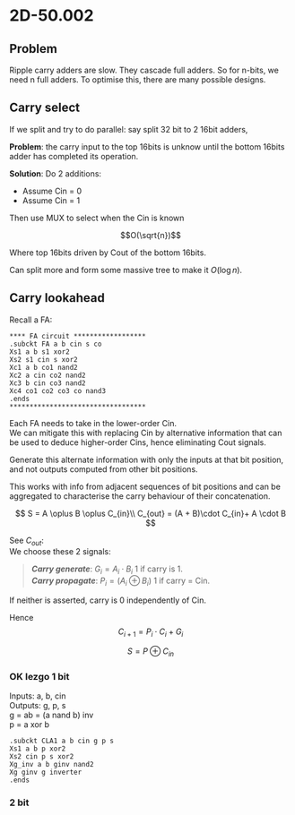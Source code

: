 # 2D-50.002

## Problem

Ripple carry adders are slow.
They cascade full adders.
So for n-bits, we need n full adders.
To optimise this, there are many possible designs.

## Carry select

If we split and try to do parallel: say split 32 bit to 2 16bit adders,

**Problem**: the carry input to the top 16bits is unknow until the bottom 16bits adder has completed its operation.

**Solution**:
Do 2 additions:

- Assume Cin = 0
- Assume Cin = 1

Then use MUX to select when the Cin is known

$$O(\sqrt{n})$$

Where top 16bits driven by Cout of the bottom 16bits.

Can split more and form some massive tree to make it $O(\log{n})$.

## Carry lookahead

Recall a FA:

```
**** FA circuit ******************
.subckt FA a b cin s co
Xs1 a b s1 xor2
Xs2 s1 cin s xor2
Xc1 a b co1 nand2
Xc2 a cin co2 nand2
Xc3 b cin co3 nand2
Xc4 co1 co2 co3 co nand3
.ends
**********************************
```

Each FA needs to take in the lower-order Cin.\
We can mitigate this with replacing Cin by alternative information that can be used to deduce higher-order Cins, hence eliminating Cout signals.

Generate this alternate information with only the inputs at that bit position, and not outputs computed from other bit positions.

This works with info from adjacent sequences of bit positions and can be aggregated to characterise the carry behaviour of their concatenation.

$$
S = A \oplus B \oplus C_{in}\\
C_{out} =  (A + B)\cdot C_{in}+ A \cdot B
$$

See $C_{out}$:\
We choose these 2 signals:

> **_Carry generate_**: $G_i = A_i \cdot B_i$ 1 if carry is 1.\
> **_Carry propagate_**: $P_i = (A_i \oplus B_i)$ 1 if carry = Cin.

If neither is asserted, carry is 0 independently of Cin.

Hence
$$C_{i+1} = P_i \cdot C_i + G_i$$

$$
S = P \oplus C_{in}
$$

### OK lezgo 1 bit

Inputs: a, b, cin\
Outputs: g, p, s\
g = ab = (a nand b) inv \
p = a xor b

```
.subckt CLA1 a b cin g p s
Xs1 a b p xor2
Xs2 cin p s xor2
Xg_inv a b ginv nand2
Xg ginv g inverter
.ends
```

### 2 bit

